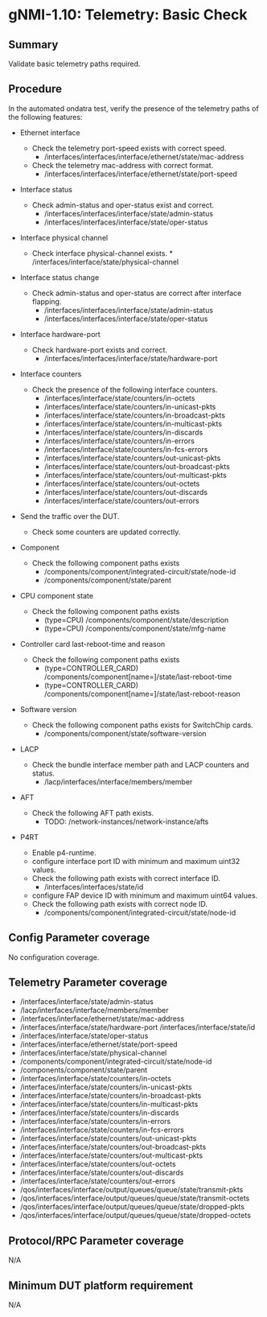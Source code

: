 # gNMI-1.10: Telemetry: Basic Check

## Summary

Validate basic telemetry paths required.

## Procedure

In the automated ondatra test, verify the presence of the telemetry paths of the
following features:

*   Ethernet interface

    *   Check the telemetry port-speed exists with correct speed.
        *   /interfaces/interfaces/interface/ethernet/state/mac-address
    *   Check the telemetry mac-address with correct format.
        *   /interfaces/interfaces/interface/ethernet/state/port-speed

*   Interface status

    *   Check admin-status and oper-status exist and correct.
        *   /interfaces/interfaces/interface/state/admin-status
        *   /interfaces/interfaces/interface/state/oper-status

*   Interface physical channel

    *   Check interface physical-channel exists.
            *   /interfaces/interface/state/physical-channel

*   Interface status change

    *   Check admin-status and oper-status are correct after interface flapping.
        *   /interfaces/interfaces/interface/state/admin-status
        *   /interfaces/interfaces/interface/state/oper-status

*   Interface hardware-port

    *   Check hardware-port exists and correct.
        *   /interfaces/interfaces/interface/state/hardware-port

*   Interface counters

    *   Check the presence of the following interface counters.
        *   /interfaces/interface/state/counters/in-octets
        *   /interfaces/interface/state/counters/in-unicast-pkts
        *   /interfaces/interface/state/counters/in-broadcast-pkts
        *   /interfaces/interface/state/counters/in-multicast-pkts
        *   /interfaces/interface/state/counters/in-discards
        *   /interfaces/interface/state/counters/in-errors
        *   /interfaces/interface/state/counters/in-fcs-errors
        *   /interfaces/interface/state/counters/out-unicast-pkts
        *   /interfaces/interface/state/counters/out-broadcast-pkts
        *   /interfaces/interface/state/counters/out-multicast-pkts
        *   /interfaces/interface/state/counters/out-octets
        *   /interfaces/interface/state/counters/out-discards
        *   /interfaces/interface/state/counters/out-errors

*   Send the traffic over the DUT.

    *   Check some counters are updated correctly.

*   Component

    *   Check the following component paths exists
        *   /components/component/integrated-circuit/state/node-id
        *   /components/component/state/parent

*   CPU component state

    *   Check the following component paths exists
        *   (type=CPU) /components/component/state/description
        *   (type=CPU) /components/component/state/mfg-name

*   Controller card last-reboot-time and reason

    *   Check the following component paths exists
        *   (type=CONTROLLER_CARD)
            /components/component[name=<supervisor>]/state/last-reboot-time
        *   (type=CONTROLLER_CARD)
            /components/component[name=<supervisor>]/state/last-reboot-reason

*   Software version

    *   Check the following component paths exists for SwitchChip cards.
        *   /components/component/state/software-version

*   LACP

    *   Check the bundle interface member path and LACP counters and status.
        *   /lacp/interfaces/interface/members/member

*   AFT

    *   Check the following AFT path exists.
        *   TODO: /network-instances/network-instance/afts

*   P4RT

    *   Enable p4-runtime.
    *   configure interface port ID with minimum and maximum uint32 values.
    *   Check the following path exists with correct interface ID.
        *   /interfaces/interfaces/state/id
    *   configure FAP device ID with minimum and maximum uint64 values.
    *   Check the following path exists with correct node ID.
        *   /components/component/integrated-circuit/state/node-id

## Config Parameter coverage

No configuration coverage.

## Telemetry Parameter coverage

*   /interfaces/interface/state/admin-status
*   /lacp/interfaces/interface/members/member
*   /interfaces/interface/ethernet/state/mac-address
*   /interfaces/interface/state/hardware-port /interfaces/interface/state/id
*   /interfaces/interface/state/oper-status
*   /interfaces/interface/ethernet/state/port-speed
*   /interfaces/interface/state/physical-channel
*   /components/component/integrated-circuit/state/node-id
*   /components/component/state/parent
*   /interfaces/interface/state/counters/in-octets
*   /interfaces/interface/state/counters/in-unicast-pkts
*   /interfaces/interface/state/counters/in-broadcast-pkts
*   /interfaces/interface/state/counters/in-multicast-pkts
*   /interfaces/interface/state/counters/in-discards
*   /interfaces/interface/state/counters/in-errors
*   /interfaces/interface/state/counters/in-fcs-errors
*   /interfaces/interface/state/counters/out-unicast-pkts
*   /interfaces/interface/state/counters/out-broadcast-pkts
*   /interfaces/interface/state/counters/out-multicast-pkts
*   /interfaces/interface/state/counters/out-octets
*   /interfaces/interface/state/counters/out-discards
*   /interfaces/interface/state/counters/out-errors
*   /qos/interfaces/interface/output/queues/queue/state/transmit-pkts
*   /qos/interfaces/interface/output/queues/queue/state/transmit-octets
*   /qos/interfaces/interface/output/queues/queue/state/dropped-pkts
*   /qos/interfaces/interface/output/queues/queue/state/dropped-octets

## Protocol/RPC Parameter coverage

N/A

## Minimum DUT platform requirement

N/A

